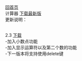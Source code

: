 [回首页](https://schlibra.github.io/Stars-Studios)
<br> 计算器 [下载最新版](https://schlibra.github.io/Stars-Studios/jsq/version/jsq2.3.apk)
<br> 更新说明：

<br>2.3 [下载](https://schlibra.github.io//Stars-Studios/jsq/version/jsq2.3.apk)
<br>-加入小数点功能
<br>-加入显示运算符以及第二个数的功能
<br>-下一版本将支持使用delete键
